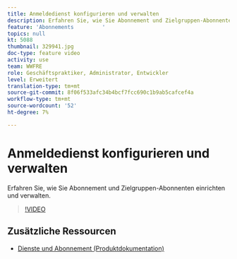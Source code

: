 ```yaml
---
title: Anmeldedienst konfigurieren und verwalten
description: Erfahren Sie, wie Sie Abonnement und Zielgruppen-Abonnenten einrichten und verwalten.
feature: 'Abonnements         '
topics: null
kt: 5088
thumbnail: 329941.jpg
doc-type: feature video
activity: use
team: WWFRE
role: Geschäftspraktiker, Administrator, Entwickler
level: Erweitert
translation-type: tm+mt
source-git-commit: 8f06f533afc34b4bcf7fcc690c1b9ab5cafcef4a
workflow-type: tm+mt
source-wordcount: '52'
ht-degree: 7%

---
```



# Anmeldedienst konfigurieren und verwalten

Erfahren Sie, wie Sie Abonnement und Zielgruppen-Abonnenten einrichten und verwalten.

>[!VIDEO](https://video.tv.adobe.com/v/329941?quality=12)

## Zusätzliche Ressourcen

* [Dienste und Abonnement (Produktdokumentation)](https://experienceleague.adobe.com/docs/campaign-classic/using/sending-messages/subscriptions-and-referrals/about-services-and-subscriptions.html)

